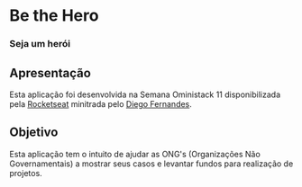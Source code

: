 # Be the Hero 
### Seja um herói

## Apresentação
Esta aplicação foi desenvolvida na Semana Oministack 11 disponibilizada pela [Rocketseat](http://rocketseat.com.br/) minitrada pelo [Diego Fernandes](https://github.com/diego3g).

## Objetivo
Esta aplicação tem o intuito de ajudar as ONG's (Organizações Não Governamentais) a mostrar seus casos e levantar fundos para realização de projetos.


